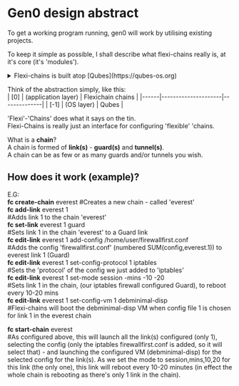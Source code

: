 <h1>Gen0 design abstract</h1>  

To get a working program running, gen0 will work by utilising existing projects.  
 


To keep it simple as possible, I shall describe what flexi-chains really is, at it's core (it's 'modules').  
<details>
  <summary>Flexi-chains is built atop [Qubes](https://qubes-os.org)</summary> 
The modules however could be further abstracted and adapted in the future to use a different compartmentalisation system - Qubes was chosen as it is open-source, has a strong community and is the most advanced that I can publicly build upon.  
</details>

Think of the abstraction simply, like this:  
| [0]  | (application layer) | Flexichain chains |
|------|---------------------|--------------|
| [-1] | (OS layer)          | Qubes        |

'Flexi'-'Chains' does what it says on the tin.  
Flexi-Chains is really just an interface for configuring 'flexible' 'chains.  

What is a **chain**?    
A chain is formed of **link(s)** - **guard(s)** and **tunnel(s)**.  
A chain can be as few or as many guards and/or tunnels you wish.  

<h2>How does it work (example)?</h2>  

E.G:  
**fc create-chain** everest 
#Creates a new chain - called 'everest'   
**fc add-link** everest 1   
#Adds link 1 to the chain 'everest'    
**fc set-link** everest 1 guard  
#Sets link 1 in the chain 'everest' to a Guard link   
**fc edit-link** everest 1 add-config /home/user/firewallfirst.conf  
#Adds the config 'firewallfirst.conf' (numbered SUM(config,everest.1)) to everest link 1 (Guard)   
**fc edit-link** everest 1 set-config-protocol 1 iptables    
#Sets the 'protocol' of the config we just added to 'iptables'    
**fc edit-link** everest 1 set-mode session -mins -10 -20    
#Sets link 1 in the chain, (our iptables firewall configured Guard), to reboot every 10-20 mins    
**fc edit-link** everest 1 set-config-vm 1 debminimal-disp    
#Flexi-chains will boot the debminimal-disp VM when config file 1 is chosen for link 1 in the everest chain 

**fc start-chain** everest  
#As configured above, this will launch all the link(s) configured (only 1), selecting the config (only the iptables firewallfirst.conf is added, so it will select that) - and launching the configured VM (debminimal-disp) for the selected config for the link(s). As we set the mode to session,mins,10,20 for this link (the only one), this link will reboot every 10-20 minutes (in effect the whole chain is rebooting as there's only 1 link in the chain).


